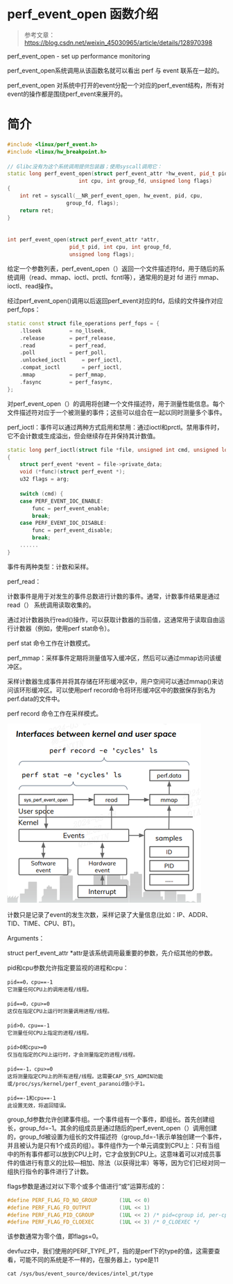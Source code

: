 # perf_event_open 函数介绍

> 参考文章： https://blog.csdn.net/weixin_45030965/article/details/128970398

perf_event_open - set up performance monitoring

perf_event_open系统调用从该函数名就可以看出 perf 与 event 联系在一起的。

perf_event_open 对系统中打开的event分配一个对应的perf_event结构，所有对event的操作都是围绕perf_event来展开的。

# 简介

```cpp
#include <linux/perf_event.h>
#include <linux/hw_breakpoint.h>

// Glibc没有为这个系统调用提供包装器；使用syscall调用它：
static long perf_event_open(struct perf_event_attr *hw_event, pid_t pid,
                       int cpu, int group_fd, unsigned long flags)
{
    int ret = syscall(__NR_perf_event_open, hw_event, pid, cpu,
                   group_fd, flags);
    return ret;
}


int perf_event_open(struct perf_event_attr *attr,
                    pid_t pid, int cpu, int group_fd,
                    unsigned long flags);

```


给定一个参数列表，perf_event_open（）返回一个文件描述符fd，用于随后的系统调用（read、mmap、ioctl、prctl、fcntl等），通常用的是对 fd 进行 mmap、ioctl、read操作。

经过perf_event_open()调用以后返回perf_event对应的fd，后续的文件操作对应perf_fops：

```cpp
static const struct file_operations perf_fops = {
	.llseek			= no_llseek,
	.release		= perf_release,
	.read			= perf_read,
	.poll			= perf_poll,
	.unlocked_ioctl		= perf_ioctl,
	.compat_ioctl		= perf_ioctl,
	.mmap			= perf_mmap,
	.fasync			= perf_fasync,
};

```


对perf_event_open（）的调用将创建一个文件描述符，用于测量性能信息。每个文件描述符对应于一个被测量的事件；这些可以组合在一起以同时测量多个事件。

perf_ioctl：事件可以通过两种方式启用和禁用：通过ioctl和prctl。禁用事件时，它不会计数或生成溢出，但会继续存在并保持其计数值。

```cpp
static long perf_ioctl(struct file *file, unsigned int cmd, unsigned long arg)
{
	struct perf_event *event = file->private_data;
	void (*func)(struct perf_event *);
	u32 flags = arg;

	switch (cmd) {
	case PERF_EVENT_IOC_ENABLE:
		func = perf_event_enable;
		break;
	case PERF_EVENT_IOC_DISABLE:
		func = perf_event_disable;
		break;
	......
}

```


事件有两种类型：计数和采样。

perf_read：

计数事件是用于对发生的事件总数进行计数的事件。通常，计数事件结果是通过 read（） 系统调用读取收集的。

通过对计数器执行read()操作，可以获取计数器的当前值，这通常用于读取自由运行计数器（例如，使用perf stat命令）。

perf stat 命令工作在计数模式。

perf_mmap：采样事件定期将测量值写入缓冲区，然后可以通过mmap访问该缓冲区。

采样计数器生成事件并将其存储在环形缓冲区中，用户空间可以通过mmap()来访问该环形缓冲区。可以使用perf record命令将环形缓冲区中的数据保存到名为perf.data的文件中。

perf record 命令工作在采样模式。

![perf 接口](./1.png)

计数只是记录了event的发生次数，采样记录了大量信息(比如：IP、ADDR、TID、TIME、CPU、BT)。

Arguments：

struct perf_event_attr *attr是该系统调用最重要的参数，先介绍其他的参数。

pid和cpu参数允许指定要监视的进程和cpu：

```
pid==0，cpu==-1
它测量任何CPU上的调用进程/线程。

pid==0，cpu>=0
这仅在指定CPU上运行时测量调用进程/线程。

pid>0，cpu==-1
它测量任何CPU上指定的进程/线程。

pid>0和cpu>=0
仅当在指定的CPU上运行时，才会测量指定的进程/线程。

pid==-1，cpu>=0
这将测量指定CPU上的所有进程/线程。这需要CAP_SYS_ADMIN功能或/proc/sys/kernel/perf_event_paranoid值小于1。

pid==-1和cpu==-1
此设置无效，将返回错误。

```


group_fd参数允许创建事件组。一个事件组有一个事件，即组长。首先创建组长，group_fd=-1。其余的组成员是通过随后的perf_event_open（）调用创建的，group_fd被设置为组长的文件描述符（group_fd=-1表示单独创建一个事件，并且被认为是只有1个成员的组）。事件组作为一个单元调度到CPU上：只有当组中的所有事件都可以放到CPU上时，它才会放到CPU上。这意味着可以对成员事件的值进行有意义的比较—相加、除法（以获得比率）等等，因为它们已经对同一组执行指令的事件进行了计数。

flags参数是通过对以下零个或多个值进行“或”运算形成的：

```cpp
#define PERF_FLAG_FD_NO_GROUP		(1UL << 0)
#define PERF_FLAG_FD_OUTPUT			(1UL << 1)
#define PERF_FLAG_PID_CGROUP		(1UL << 2) /* pid=cgroup id, per-cpu mode only */
#define PERF_FLAG_FD_CLOEXEC		(1UL << 3) /* O_CLOEXEC */

```


该参数通常为零个值，即flags=0。



devfuzz中，我们使用的PERF_TYPE_PT，指的是perf下的type的值，这需要查看，可能不同的系统是不一样的，在服务器上，type是11

```console
cat /sys/bus/event_source/devices/intel_pt/type
```
